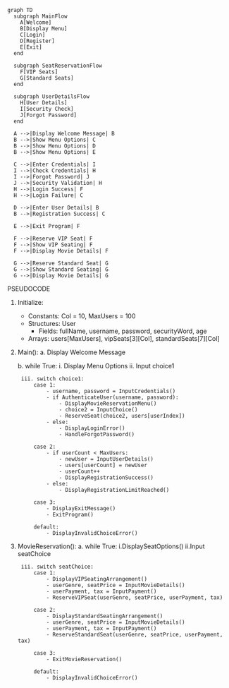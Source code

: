 ```mermaid
graph TD
  subgraph MainFlow
    A[Welcome]
    B[Display Menu]
    C[Login]
    D[Register]
    E[Exit]
  end

  subgraph SeatReservationFlow
    F[VIP Seats]
    G[Standard Seats]
  end

  subgraph UserDetailsFlow
    H[User Details]
    I[Security Check]
    J[Forgot Password]
  end

  A -->|Display Welcome Message| B
  B -->|Show Menu Options| C
  B -->|Show Menu Options| D
  B -->|Show Menu Options| E

  C -->|Enter Credentials| I
  I -->|Check Credentials| H
  I -->|Forgot Password| J
  J -->|Security Validation| H
  H -->|Login Success| F
  H -->|Login Failure| C

  D -->|Enter User Details| B
  B -->|Registration Success| C

  E -->|Exit Program| F

  F -->|Reserve VIP Seat| F
  F -->|Show VIP Seating| F
  F -->|Display Movie Details| F

  G -->|Reserve Standard Seat| G
  G -->|Show Standard Seating| G
  G -->|Display Movie Details| G
```

PSEUDOCODE 

1. Initialize:
    - Constants: Col = 10, MaxUsers = 100
    - Structures: User
        - Fields: fullName, username, password, securityWord, age
    - Arrays: users[MaxUsers], vipSeats[3][Col], standardSeats[7][Col]

2. Main():
    a. Display Welcome Message

    b. while True:
        i. Display Menu Options
        ii. Input choice1

        iii. switch choice1:
            case 1:
                - username, password = InputCredentials()
                - if AuthenticateUser(username, password):
                    - DisplayMovieReservationMenu()
                    - choice2 = InputChoice()
                    - ReserveSeat(choice2, users[userIndex])
                - else:
                    - DisplayLoginError()
                    - HandleForgotPassword()

            case 2:
                - if userCount < MaxUsers:
                    - newUser = InputUserDetails()
                    - users[userCount] = newUser
                    - userCount++
                    - DisplayRegistrationSuccess()
                - else:
                    - DisplayRegistrationLimitReached()

            case 3:
                - DisplayExitMessage()
                - ExitProgram()

            default:
                - DisplayInvalidChoiceError()

3. MovieReservation():
    a. while True:
        i.DisplaySeatOptions()
        ii.Input seatChoice

        iii. switch seatChoice:
            case 1:
                - DisplayVIPSeatingArrangement()
                - userGenre, seatPrice = InputMovieDetails()
                - userPayment, tax = InputPayment()
                - ReserveVIPSeat(userGenre, seatPrice, userPayment, tax)

            case 2:
                - DisplayStandardSeatingArrangement()
                - userGenre, seatPrice = InputMovieDetails()
                - userPayment, tax = InputPayment()
                - ReserveStandardSeat(userGenre, seatPrice, userPayment, tax)

            case 3:
                - ExitMovieReservation()

            default:
                - DisplayInvalidChoiceError()
